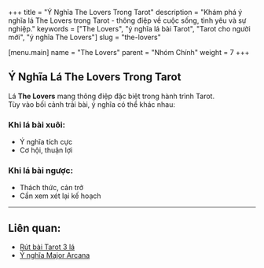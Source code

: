 +++
title = "Ý Nghĩa The Lovers Trong Tarot"
description = "Khám phá ý nghĩa lá The Lovers trong Tarot - thông điệp về cuộc sống, tình yêu và sự nghiệp."
keywords = ["The Lovers", "ý nghĩa lá bài Tarot", "Tarot cho người mới", "ý nghĩa The Lovers"]
slug = "the-lovers"

[menu.main]
name = "The Lovers"
parent = "Nhóm Chính"
weight = 7
+++

## Ý Nghĩa Lá The Lovers Trong Tarot

Lá **The Lovers** mang thông điệp đặc biệt trong hành trình Tarot.  
Tùy vào bối cảnh trải bài, ý nghĩa có thể khác nhau:

### Khi lá bài xuôi:
- Ý nghĩa tích cực  
- Cơ hội, thuận lợi  

### Khi lá bài ngược:
- Thách thức, cản trở  
- Cần xem xét lại kế hoạch  

---

## Liên quan:
- [Rút bài Tarot 3 lá](../../)
- [Ý nghĩa Major Arcana](../)
